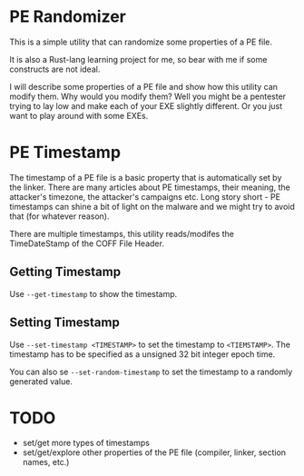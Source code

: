 # PE Randomizer

This is a simple utility that can randomize some properties of a PE file.

It is also a Rust-lang learning project for me, so bear with me if some constructs are not ideal.

I will describe some properties of a PE file and show how this utility can modify them.
Why would you modify them?
Well you might be a pentester trying to lay low and make each of your EXE slightly different.
Or you just want to play around with some EXEs.

# PE Timestamp

The timestamp of a PE file is a basic property that is automatically set by the linker.
There are many articles about PE timestamps, their meaning, the attacker's timezone, the attacker's campaigns etc.
Long story short - PE timestamps can shine a bit of light on the malware and we might try to avoid that (for whatever reason).

There are multiple timestamps, this utility reads/modifes the TimeDateStamp of the COFF File Header.

## Getting Timestamp

Use `--get-timestamp` to show the timestamp.

## Setting Timestamp

Use `--set-timestamp <TIMESTAMP>` to set the timestamp to `<TIEMSTAMP>`.
The timestamp has to be specified as a unsigned 32 bit integer epoch time.

You can also se `--set-random-timestamp` to set the timestamp to a randomly generated value.

# TODO

* set/get more types of timestamps
* set/get/explore other properties of the PE file (compiler, linker, section names, etc.)